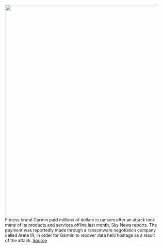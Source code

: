 <img src='https://cdn.vox-cdn.com/thumbor/_J6kcmurZmvIWzxxgRuvoh1m8JE=/0x0:2040x1360/1200x800/filters:focal(857x517:1183x843)/cdn.vox-cdn.com/uploads/chorus_image/image/67152878/vpavic_280317_1571_0118.0.0.jpg' width='700px' /><br/>
Fitness brand Garmin paid millions of dollars in ransom after an attack took many of its products and services offline last month, Sky News reports. The payment was reportedly made through a ransomware negotiation company called Arete IR, in order for Garmin to recover data held hostage as a result of the attack.
<a href='https://www.theverge.com/2020/8/4/21353842/garmin-ransomware-attack-wearables-wastedlocker-evil-corp'> Source <a/>